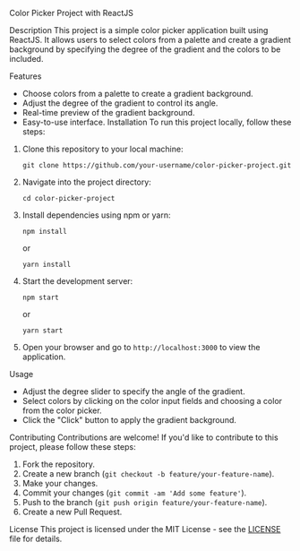 Color Picker Project with ReactJS

Description
This project is a simple color picker application built using ReactJS. It allows users to select colors from a palette and create a gradient background by specifying the degree of the gradient and the colors to be included.

Features
- Choose colors from a palette to create a gradient background.
- Adjust the degree of the gradient to control its angle.
- Real-time preview of the gradient background.
- Easy-to-use interface.
 Installation
To run this project locally, follow these steps:

1. Clone this repository to your local machine:
   ```
   git clone https://github.com/your-username/color-picker-project.git
   ```

2. Navigate into the project directory:
   ```
   cd color-picker-project
   ```

3. Install dependencies using npm or yarn:
   ```
   npm install
   ```
   or
   ```
   yarn install
   ```

4. Start the development server:
   ```
   npm start
   ```
   or
   ```
   yarn start
   ```

5. Open your browser and go to `http://localhost:3000` to view the application.

Usage
- Adjust the degree slider to specify the angle of the gradient.
- Select colors by clicking on the color input fields and choosing a color from the color picker.
- Click the "Click" button to apply the gradient background.

Contributing
Contributions are welcome! If you'd like to contribute to this project, please follow these steps:

1. Fork the repository.
2. Create a new branch (`git checkout -b feature/your-feature-name`).
3. Make your changes.
4. Commit your changes (`git commit -am 'Add some feature'`).
5. Push to the branch (`git push origin feature/your-feature-name`).
6. Create a new Pull Request.

 License
This project is licensed under the MIT License - see the [LICENSE](LICENSE) file for details.
